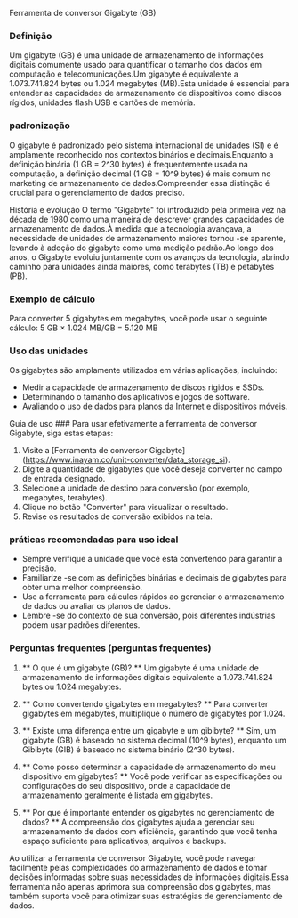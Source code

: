 Ferramenta de conversor Gigabyte (GB)

### Definição
Um gigabyte (GB) é uma unidade de armazenamento de informações digitais comumente usado para quantificar o tamanho dos dados em computação e telecomunicações.Um gigabyte é equivalente a 1.073.741.824 bytes ou 1.024 megabytes (MB).Esta unidade é essencial para entender as capacidades de armazenamento de dispositivos como discos rígidos, unidades flash USB e cartões de memória.

### padronização
O gigabyte é padronizado pelo sistema internacional de unidades (SI) e é amplamente reconhecido nos contextos binários e decimais.Enquanto a definição binária (1 GB = 2^30 bytes) é frequentemente usada na computação, a definição decimal (1 GB = 10^9 bytes) é mais comum no marketing de armazenamento de dados.Compreender essa distinção é crucial para o gerenciamento de dados preciso.

História e evolução
O termo "Gigabyte" foi introduzido pela primeira vez na década de 1980 como uma maneira de descrever grandes capacidades de armazenamento de dados.À medida que a tecnologia avançava, a necessidade de unidades de armazenamento maiores tornou -se aparente, levando à adoção do gigabyte como uma medição padrão.Ao longo dos anos, o Gigabyte evoluiu juntamente com os avanços da tecnologia, abrindo caminho para unidades ainda maiores, como terabytes (TB) e petabytes (PB).

### Exemplo de cálculo
Para converter 5 gigabytes em megabytes, você pode usar o seguinte cálculo:
5 GB × 1.024 MB/GB = 5.120 MB

### Uso das unidades
Os gigabytes são amplamente utilizados em várias aplicações, incluindo:
- Medir a capacidade de armazenamento de discos rígidos e SSDs.
- Determinando o tamanho dos aplicativos e jogos de software.
- Avaliando o uso de dados para planos da Internet e dispositivos móveis.

Guia de uso ###
Para usar efetivamente a ferramenta de conversor Gigabyte, siga estas etapas:
1. Visite a [Ferramenta de conversor Gigabyte] (https://www.inayam.co/unit-converter/data_storage_si).
2. Digite a quantidade de gigabytes que você deseja converter no campo de entrada designado.
3. Selecione a unidade de destino para conversão (por exemplo, megabytes, terabytes).
4. Clique no botão "Converter" para visualizar o resultado.
5. Revise os resultados de conversão exibidos na tela.

### práticas recomendadas para uso ideal
- Sempre verifique a unidade que você está convertendo para garantir a precisão.
- Familiarize -se com as definições binárias e decimais de gigabytes para obter uma melhor compreensão.
- Use a ferramenta para cálculos rápidos ao gerenciar o armazenamento de dados ou avaliar os planos de dados.
- Lembre -se do contexto de sua conversão, pois diferentes indústrias podem usar padrões diferentes.

### Perguntas frequentes (perguntas frequentes)

1. ** O que é um gigabyte (GB)? **
Um gigabyte é uma unidade de armazenamento de informações digitais equivalente a 1.073.741.824 bytes ou 1.024 megabytes.

2. ** Como convertendo gigabytes em megabytes? **
Para converter gigabytes em megabytes, multiplique o número de gigabytes por 1.024.

3. ** Existe uma diferença entre um gigabyte e um gibibyte? **
Sim, um gigabyte (GB) é baseado no sistema decimal (10^9 bytes), enquanto um Gibibyte (GIB) é baseado no sistema binário (2^30 bytes).

4. ** Como posso determinar a capacidade de armazenamento do meu dispositivo em gigabytes? **
Você pode verificar as especificações ou configurações do seu dispositivo, onde a capacidade de armazenamento geralmente é listada em gigabytes.

5. ** Por que é importante entender os gigabytes no gerenciamento de dados? **
A compreensão dos gigabytes ajuda a gerenciar seu armazenamento de dados com eficiência, garantindo que você tenha espaço suficiente para aplicativos, arquivos e backups.

Ao utilizar a ferramenta de conversor Gigabyte, você pode navegar facilmente pelas complexidades do armazenamento de dados e tomar decisões informadas sobre suas necessidades de informações digitais.Essa ferramenta não apenas aprimora sua compreensão dos gigabytes, mas também suporta você para otimizar suas estratégias de gerenciamento de dados.